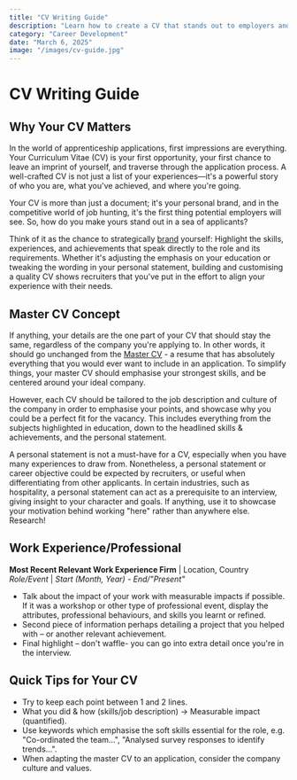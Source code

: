 ```yaml
---
title: "CV Writing Guide"
description: "Learn how to create a CV that stands out to employers and showcases your skills effectively."
category: "Career Development"
date: "March 6, 2025"
image: "/images/cv-guide.jpg"
---
```


# CV Writing Guide

## Why Your CV Matters

In the world of apprenticeship applications, first impressions are everything. Your Curriculum Vitae (CV) is your first opportunity, your first chance to leave an imprint of yourself, and traverse through the application process. A well-crafted CV is not just a list of your experiences—it's a powerful story of who you are, what you've achieved, and where you're going.

Your CV is more than just a document; it's your personal brand, and in the competitive world of job hunting, it's the first thing potential employers will see. So, how do you make yours stand out in a sea of applicants?

Think of it as the chance to strategically [brand](https://online.hbs.edu/blog/post/personal-branding-at-work) yourself: Highlight the skills, experiences, and achievements that speak directly to the role and its requirements. Whether it's adjusting the emphasis on your education or tweaking the wording in your personal statement, building and customising a quality CV shows recruiters that you've put in the effort to align your experience with their needs.

## Master CV Concept

If anything, your details are the one part of your CV that should stay the same, regardless of the company you're applying to. In other words, it should go unchanged from the [Master CV](https://www.jobteaser.com/en/advices/153-why-you-should-always-keep-a-master-cv) - a resume that has absolutely everything that you would ever want to include in an application. To simplify things, your master CV should emphasise your strongest skills, and be centered around your ideal company.

However, each CV should be tailored to the job description and culture of the company in order to emphasise your points, and showcase why you could be a perfect fit for the vacancy. This includes everything from the subjects highlighted in education, down to the headlined skills & achievements, and the personal statement.

A personal statement is not a must-have for a CV, especially when you have many experiences to draw from. Nonetheless, a personal statement or career objective could be expected by recruiters, or useful when differentiating from other applicants. In certain industries, such as hospitality, a personal statement can act as a prerequisite to an interview, giving insight to your character and goals. If anything, use it to showcase your motivation behind working "here" rather than anywhere else. Research!

## Work Experience/Professional

**Most Recent Relevant Work Experience Firm** | Location, Country
*Role/Event* | *Start (Month, Year) - End/"Present"*

- Talk about the impact of your work with measurable impacts if possible. If it was a workshop or other type of professional event, display the attributes, professional behaviours, and skills you learnt or refined.
- Second piece of information perhaps detailing a project that you helped with – or another relevant achievement.
- Final highlight – don't waffle- you can go into extra detail once you're in the interview.

## Quick Tips for Your CV

- Try to keep each point between 1 and 2 lines.
- What you did & how (skills/job description) → Measurable impact (quantified).
- Use keywords which emphasise the soft skills essential for the role, e.g. "Co-ordinated the team...", "Analysed survey responses to identify trends…".
- When adapting the master CV to an application, consider the company culture and values.
